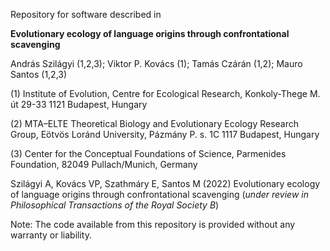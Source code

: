 Repository for software described in

**Evolutionary ecology of language origins through confrontational scavenging**

András Szilágyi (1,2,3); Viktor P. Kovács (1); Tamás Czárán (1,2); Mauro Santos (1,2,3)

(1) Institute of Evolution, Centre for Ecological Research, Konkoly-Thege M. út 29-33 1121 Budapest, Hungary

(2) MTA–ELTE Theoretical Biology and Evolutionary Ecology Research Group, Eötvös Loránd University, Pázmány P. s. 1C 1117 Budapest, Hungary

(3) Center for the Conceptual Foundations of Science, Parmenides Foundation, 82049 Pullach/Munich, Germany
    

Szilágyi A, Kovács VP, Szathmáry E, Santos M (2022) Evolutionary ecology of language origins through confrontational scavenging (*under review in Philosophical Transactions of the Royal Society B*)

Note: The code available from this repository is provided without any warranty or liability.
